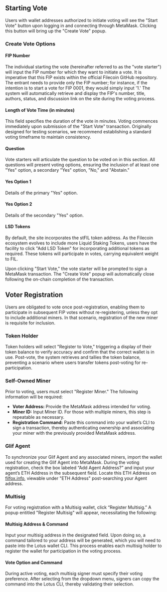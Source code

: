 ## Starting Vote

Users with wallet addresses authorized to initiate voting will see the "Start Vote" button upon logging in and connecting through MetaMask. Clicking this button will bring up the "Create Vote" popup.

### Create Vote Options

#### FIP Number
The individual starting the vote (hereinafter referred to as the "vote starter") will input the FIP number for which they want to initiate a vote. It is imperative that this FIP exists within the official Filecoin GitHub repository. The entrant needs to provide only the FIP number; for instance, if the intention is to start a vote for FIP 0001, they would simply input '1.' The system will automatically retrieve and display the FIP's number, title, authors, status, and discussion link on the site during the voting process.

#### Length of Vote Time (in minutes)
This field specifies the duration of the vote in minutes. Voting commences immediately upon submission of the "Start Vote" transaction. Originally designed for testing scenarios, we recommend establishing a standard voting timeframe to maintain consistency.

#### Question
Vote starters will articulate the question to be voted on in this section. All questions will present voting options, ensuring the inclusion of at least one "Yes" option, a secondary "Yes" option, "No," and "Abstain."

#### Yes Option 1
Details of the primary "Yes" option.

#### Yes Option 2
Details of the secondary "Yes" option.

#### LSD Tokens
By default, the site incorporates the stFIL token address. As the Filecoin ecosystem evolves to include more Liquid Staking Tokens, users have the facility to click "Add LSD Token" for incorporating additional tokens as required. These tokens will participate in votes, carrying equivalent weight to FIL.

Upon clicking "Start Vote," the vote starter will be prompted to sign a MetaMask transaction. The "Create Vote" popup will automatically close following the on-chain completion of the transaction.

## Voter Registration

Users are obligated to vote once post-registration, enabling them to participate in subsequent FIP votes without re-registering, unless they opt to include additional miners. In that scenario, registration of the new miner is requisite for inclusion.

### Token Holder
Token holders will select "Register to Vote," triggering a display of their token balance to verify accuracy and confirm that the correct wallet is in use. Post-vote, the system retrieves and tallies the token balance, preventing a scenario where users transfer tokens post-voting for re-participation.

### Self-Owned Miner
Prior to voting, users must select "Register Miner." The following information will be required:

- **Voter Address:** Provide the MetaMask address intended for voting.
- **Miner ID:** Input Miner ID. For those with multiple miners, this step is repeatable as necessary.
- **Registration Command:** Paste this command into your wallet’s CLI to sign a transaction, thereby authenticating ownership and associating your miner with the previously provided MetaMask address.

### Glif Agent
To synchronize your Glif Agent and any associated miners, import the wallet used for creating the Glif Agent into MetaMask. During the voting registration, check the box labeled “Add Agent Address?” and input your agent’s ETH Address in the subsequent field. Locate this ETH Address on [filfox.info](https://filfox.info), viewable under "ETH Address" post-searching your Agent address.

### Multisig
For voting registration with a Multisig wallet, click “Register Multisig.” A popup entitled "Register Multisig" will appear, necessitating the following:

#### Multisig Address & Command
Input your multisig address in the designated field. Upon doing so, a command tailored to your address will be generated, which you will need to paste into the Lotus wallet CLI. This process enables each multisig holder to register the wallet for participation in the voting process.

#### Vote Option and Command
During active voting, each multisig signer must specify their voting preference. After selecting from the dropdown menu, signers can copy the command into the Lotus CLI, thereby validating their selection.
